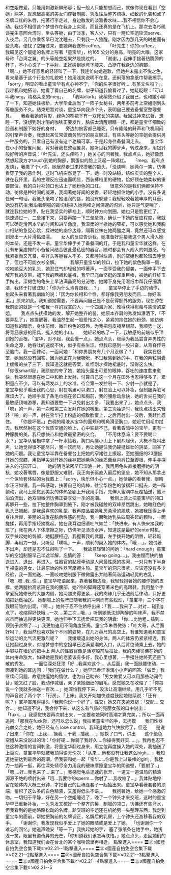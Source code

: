 和空姐做爱，只能用刺激新鲜形容；但一般人只能想想而己，就像你现在看到「空姐」两字，就想起高挑的美女们穿著制服、秀发往后整齐梳拢、细致的化装和点了名牌口红的朱唇，拖著行李走过，身边散发的淡雅香水味.....我不相信你不会心动。我也不相信这个梦想作在我身上实现，而且还真的是在飞机上。那次去洛杉矶谈完生意回台湾时，坐头等舱，由于淡季，客人少，只有一两位空姐轮流serve。　 　入夜后，另几位乘客早已沈沈睡去，只剩我一人独醒。刚才因为那几天的时差而有些头疼，便找了空姐过来，要她帮我送杯coffee。　　「叶先生！你的coffee。」　　我瞄见这个靓姐的名牌上写著「童宝华」，约165 公分的身高，明亮的大眼。这家号称「台湾之翼」的头等舱空姐果然是挑过的。　　「谢谢。」我伸手接著热腾腾的杯子，不小心烫了一下手肘，正好碰到她弯下腰来、凸挺在我身边的胸部，　　「啊...」她不好意思的轻轻叫了一下，我连忙向她道歉，但她并未露出不悦之色，看来是基于这个行业的礼貌吧！她用浅笑说明不在意，还俐落的拿纸巾帮我擦手。　　「sorry」明显的看出童宝华有点心神不宁，「你的名字很好听.....有英文名吗？」，　　我趁机和她搭讪，她看了看自己的名牌，似乎知道我偷看过了，她眨眨眼：「可以叫我meg，梅格莱恩的meg」，　　「我叫clark」我稍微介绍了我自己，也和她小聊了一下，知道她住板桥，大学毕业后当了一阵子女秘书，两年多前考上空姐刚到头等舱服务不久。结束短暂对谈，童宝华向我点个头，表明自己要去备餐室整理餐具。　　我看著她的背影，绿色的窄裙下有一双修长的美腿。我回过神来试著，想睡一下，没想到刚才喝的咖啡正要发作，脑袋太清醒眼睛一闭，都是童宝华细致的脸蛋和制服下姣好的身材，　　旁边的旅客都己睡死，只有隆隆的鼾声和飞机闷闷的引擎声合奏，我想起某位常做商务旅行的朋友聊过，有些头等舱的空姐会提供另一种服务的，只看自己有没有这个艳福可享，于是起身往备餐间走去。　　童宝华在小小的备餐间里，背对著我在整理餐具，她听见我的脚步声，转过身来，用银铃般好听的声音说：「叶先生，还头疼吗？」她关心的问著我，我点点头，她好像忽然想起我方才touch到她的胸部，鹅蛋似的脸上泛起一阵嫣红。　　「meg，我有点发烧」，我撒了个小谎，她居然走过来摸摸我的额头。「没烧啊」她莞尔一笑，彷佛看穿了我的恶作剧，这时飞机突然晃了一下，她一时没站稳，结结实实的整个人，跌在我怀里。我的生理反应迅速而明显，西装裤档里的硬物，恰好顶在她柔软的重要部位，我的白衬衫领口也沾上了她粉色的口红。　　很意外的是我们俩都保持不动，彷佛是种时间的凝滞，我闻著她好闻的发香，轻轻地抓住她的小手。没有多说任何一句话，我低头亲吻了她湿润的唇，她没有躲避；我轻轻咬著她丰厚的耳垂，她没有抗拒;我沿著制服的裁切线探入她两峰之间深邃的沟涧，她只是气更喘了，就连我拉她的手，贴在我坚实的裤裆上，顺时钟方向划圈，她也只是脸更红了。　　快速通过一、二垒接下来，只要再踏一下三垒垒包，确认一下她的反应程度，我就可以确定滑回本垒的时间和进垒角度。我温柔的半掀她的窄裙，可以感觉她和我胸口相贴的急促心跳，探进她的幽谷边缘，隔著丝袜在她两腿之间，竟然还可以感觉到渗出一大片滑黏湿濡。　　女人的反应告诉我，她准备好迎接我这个男人滑入她的本垒。还是不发一语，童宝华伸手关了备餐间的灯。于是我和童宝华就这样，在只有布廉虚掩的小备餐间结合彼此最私密的器官。随时都会有人闯入的刺激感，令我紧张而又亢奋，幸好头等舱客人不多，又都睡得烂熟，别的空姐也都轮班去睡觉了，但也不可能衣衫全解。  　　我解开童宝华的领口，拉下她的紫色胸罩一侧，咬吻她豆大的乳头，她忍住气却轻轻的哼著声，一面享受我的侵袭，一面伸手下去解开我的皮带，褪下我的西裤和底裤，我早已充血坚挺的浑重巨棒，被她的纤纤玉手掏出，深褐色的龟头上早沾满晶亮的分泌物。她蹲下身先用湿纸巾帮我仔细清洁，我终于打破沈默：「你为什么肯肯跟我....？」　　童宝华停止了手边的动作，抬起头来看著我幽幽的说：「因为你长相和个性，都好像我男朋友而且.....你好温柔。」原来如此。我知道她需要，不要再问自己是不是获得额外的服务，现在蹲在我前面的就是一个和我一样的寂寞的人，一个四海为家、难得获得慰藉与感情的空姐。　　我点点头抚摸她的发，解开她整齐的髻，她原本齐肩的秀发如瀑洒下，「不要弄乱了」，她提醒著、我油然生起一股爱怜之心，紧紧的抱住她的粉颈，她彷佛知道我的暗示，身体前倾、微启粉色的双唇，为我把包皮褪至根部，我顺势一送，将青筋暴怒的阳具，挺入她的小口。　　她轻轻的咳了一下，我敏感的前端似乎顶到她的舌根。「宝华，对不起，我会慢一点」，她点点头，继续为我品尝含弄男性的生命之源，她吞吐的速度不快，似乎有些生涩。但我已感到一股兴奋，从背脊传导至脑门，我一面律动、一面问她：「和你男朋友有几个月没做了？」　　我实在很笨，她当然没有回答，因为她正在为我吸吮，不过我感到她的手，在我的两粒阴囊上缓缓的扶了三下，我知道这就是答案，难怪刚才探她裙底时，湿得这么快。　　「你很smart哦!」我顽皮的夸了她，她抬头露出可爱的眼神，吞吐的速度愈来愈快，我突然很想在她口中和脸上发射，忖算自己这一个月在国外也忍得够多了，累积量应不少，可以有两发以上的水准。待会第一发控制一下、少射一点就是了。　　童宝华似乎看出我的心思，射在嘴里可以漱口，射在脸上可以补妆，但制服弄脏可麻烦大了。她顺手拿了条毛巾挡在领口和胸前，我的腰愈动愈快，她的舌尖在我的最敏感顶端游移，我知道要憋一下以免射出太多，「我要出来了」，她点点头、我「嗯」的一声，第一次和第二次发射在她的嘴里。第三次抽送时，我快点拔出来轻轻「啪」的一声，射在宝华打上粉底的细致脸蛋上，之后再射出一波后，我赶忙忍住。　　「你是坏蛋。」白稠的精液从宝华的面颊和嘴角滑至胸口，她赶忙用毛巾拭去。我居然射在这个优质空姐的脸上，心中狂跳不己，看著昏暗中的宝华，更有一种朦胧的美，我只想快点和她做最紧密的交合。　　「不用休息吗？要不要喝口水？」宝华从餐橱中拿了一杯水给我，胸口两座小山上下剧烈起伏，大概不能叫出声，让她觉得很不能尽兴，我一饮而尽，再让她握住我仍硬挺雄壮的阴茎，回答了她的问题。我让童宝华半靠在备餐台上把她的窄裙往上撩起，至她细细的23腰扳开她的双膝，用指甲尖划开她的丝袜把她紫色的丝质蕾丝内裤拉至脚根，伸手寻探进入的花园开口。　　她的阴毛浓密早已湿漉一片，我再用龟头直接磨擦她的阴核，她咬著嘴唇，像是舒服又难耐，我正向长驱直入最后的堡垒，她不知从那拿出一个保险套体贴的为我戴上：「sorry，快乐但小心一点。」她恬静的看著我，眼睛水汪汪如镜。我一阵感动，扶著自己的肉棒，往宝华粉色的皱褶开口挺去，她一阵颤动，我马上感觉到美女的体热急剧上升我用手指，先伸入蜜洞中反覆抽送，蜜汁泊泊流出，她双眼微闭彷佛正要享受一季的高潮。　　我侧上骑上把童宝华的领口再解开一些，拉下她整件胸罩到腋下，刚才被我碰触的双峰昂然跳出，她暗红色的乳头已翘起，是我最喜欢的乳型，我再度品尝她乳房柔滑的肌肤，她被我压得上半身往后仰，美丽的乌发在脑后性感的晃动，我一面吮她乳头四周突起的颗粒，一面搓揉，再用手指轻摘挑起。她在我耳边细语吐气如兰：「快进来，有人快来接我的班了」我在两人下体摩擦之际，彷佛听见渍渍水声，知道这是最好的enter时机，双手扶起她的臀部，她挺腰相迎，我握著我的武器，左手拨开她的阴唇，轻轻踮脚，再用力一挺，只听见「噗叽」一声，顺利的契入她的体内。「哦 ...」，她试著不出声，却还是忍不住闷叫了一下。　　我故意轻轻的问她：「hard enough」童宝华的空姐制服早己半遮半解，忘情的答：　　「keep going....」。我由慢而快的抽送进入、退出、再进入。性器官的黏膜牵动是人间最性感的拔河，一对只有下半身半裸露的男女，让最原始的性器官摩擦生热。童宝华的洞穴很紧，应该还没有多少经验，我一面抽送、一面咬吻她制服下微微露出并随著简谐运动轻晃的右乳，「嗯...嗯..我..快..」童宝华呓语起来，靠著餐橱边缘，我轻轻抱著她的腰作她的支撑，她两腿抬高紧箍在我的腰部，她?空的脚踝还穿著米色的高跟鞋，我用整个手掌爱抚她修长的大腿内侧，她两腿夹得更紧，我的肉棒几乎无法前后律动，只好更加把劲做抽送。 她制服上的名牌已随著我的冲刺而有些松动，「童宝华」三个字在我眼前隐约出现，「啊...」她终于忍不住娇呼出来：「我......我来了....对对... 碰到g点了，收缩得好快哦...一次....第二次...哦...」听到她低沈却陶醉的叫床声，我不禁兴奋而抽送得更快更深，她也伸手下去抚爱把玩我的阴囊: 「你....比他粗...插到...顶到子宫颈了....」我更加速用不同角度狂捣，童宝华朱唇微张：「叶大哥，从后面好吗？」我当然也喜欢换个不同的姿势，在几万英尺的高空上，有谁知道我和童宝华运动的比气流更激烈呢？　　我缓缓退出她的身体，两人的体液仍紧紧相连，我让她翻过身来，对准梦想中的空姐早已沾满爱潮的入口，从后背位骑乘上去，她的手攀扶在墙边的把手上 两人的性器官像是活塞般前后拉扯，我的肉棒彷佛在她的体内拼命涨大，如果她是我的老婆该有多好，我心里想著，一手攫住她终究还是飞散的秀发。　　一面往深处狂顶「好...我喜欢这个.... 从后面」我一面挺腰律动，一面凑到她的耳边问：「我们在做什么？」她早已香汗淋漓小小声的回答:「做爱」我继续问问题，故意挑逗她的情欲，也为自己助兴:「男女做爱又可以用那些动词代替」她又红了脸，我动作减缓，亲了亲她细细的眉毛，感觉她又在收缩了：「你每说一个我就多抽送一百次....」她深怕我停下来，没法让高潮继续，用几乎听不见的声音说了两个字：「行房」、「上床」我又开始加快速度鼓励她继续说：「还有呢？」宝华害羞得摇头「我帮你说一个好了，性交」她又在夹紧双腿：「交配....交合...」她知道不说，我会停下来，从这么有气质的亮丽女孩的口中说出：「fuxk....」我感觉快要再次射出来，一定要和她同时高潮才算完美，；所以一面再追问:「那我在fuxk你，还可以怎么说」我拉著童宝华的手，去抚摸　　我们性器充血交合之处，她已经有点 lose control，我知道她力气快放尽了，但还　　是说了出来：「你在...上我.....操我....干我...插我.....」她换了口气，讲出　　这个绝色空姐从来没说过的话：「你好硬....你骑了我好久....你操得我好实.....」。我再也忍不住这种激情的言词刺激，将童宝华翻过身来，用立位再度操入她的深处，我抽送了上百次，童宝华早就被我顶得语无伦次：「从来....他都没有让我这么high....」我知道她要达到最后的高潮，但我要和她一起「宝华.....你是我上过最棒的girl」，我猛力一抽再一挺，再往深处倾尽全力用我的硬棒摩擦童宝华的阴道壁，「要射了..」「嗯....好...我也来了....来了...」我感觉龟头迅速的张开，一道又一道温热的精液源源不绝的喷射出来「哦...我要你的sperm....你射了....我收缩了...」我体贴地停留在她体内大概三分钟，才把自己的巨棒连套子一起抽出来。童宝华看著套套的顶端，蓄积了这么多的白色精液，又羞得低头不语，。　　我抱著她，给她一个感激的吻。一切归于平静，好在另一个空姐睡迟了，晚了一个钟头才来交班，这时的童宝华早已重新补妆，一头秀发又梳好一个整齐的髻，制服的领口，彷佛还有些汗水，但我看到的是她略略松动的名牌。趁交班的空姐还在机舱另一头整理东西，我走到童宝华的面前，帮她把胸前的名牌调正，名牌后的乳房，上个钟头还游移著我的双手。　　「谢谢你」我发现我似乎爱上了她的眼晴或是爱上了她。 「也谢谢你一个难忘的回忆」她道声晚安「等一下」我执起她的手， 塞了张纸条在她手中，她浅浅一笑，眼里有道奇异的光芒，「你知道我们该怎再联络。」她点点头，走回她们的休息室，我知道我们会在台北的某个咖啡馆里再相逢。 點擊進入==== 〓㊣≤國産自拍免空合集下載≥↘02.21--1點擊進入==== 〓㊣≤國産自拍免空合集下載≥↘02.21--2點擊進入==== 〓㊣≤國産自拍免空合集下載≥↘02.21--3點擊進入==== 〓㊣≤國産自拍免空合集下載≥↘02.21--4點擊進入==== 〓㊣≤國産自拍免空合集下載≥↘02.21--5